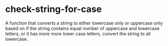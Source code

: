 # check-string-for-case
A function that converts a string to either lowercase only or uppercase only based on if the string contains equal number of uppercase and lowercase letters, or it has more more lower case letters, convert the string to all lowercase.
